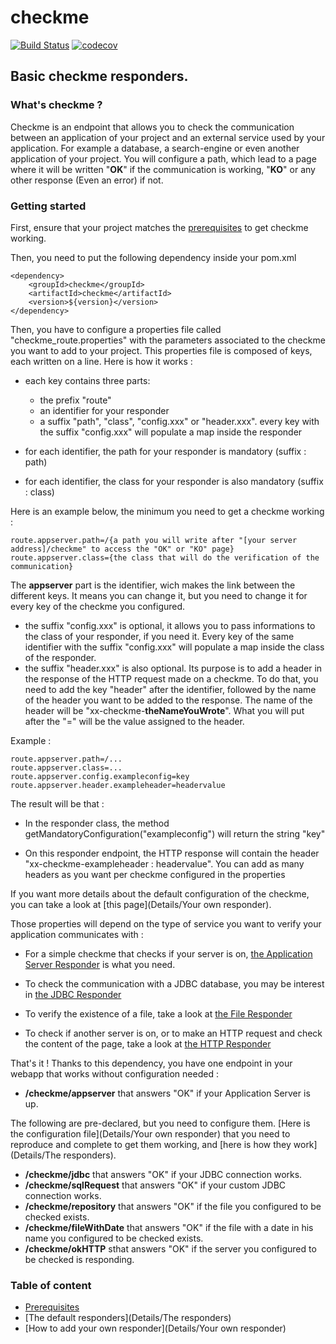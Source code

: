 # checkme #
[![Build Status](https://travis-ci.com/ENZOBERNARD/checkme.svg?branch=master)](https://travis-ci.com/ENZOBERNARD/checkme)
[![codecov](https://codecov.io/gh/ENZOBERNARD/checkme/branch/master/graph/badge.svg?token=BYQ6DHTR1V)](https://codecov.io/gh/ENZOBERNARD/checkme)

## Basic checkme responders. ##

### What's checkme ? ###

Checkme is an endpoint that allows you to check the communication between an application of your project and an external service used by your application. For example a database, a search-engine or even another application of your project. You will configure a path, which lead to a page where it will be written "**OK**" if the communication is working, "**KO**" or any other response (Even an error) if not.

### Getting started ###

First, ensure that your project matches the [prerequisites](Details/Prerequisites) to get checkme working.

Then, you need to put the following dependency inside your pom.xml

    <dependency>
        <groupId>checkme</groupId>
        <artifactId>checkme</artifactId>
        <version>${version}</version>
    </dependency>

Then, you have to configure a properties file called "checkme_route.properties" with the parameters associated to the checkme you want to add to your project. This properties file is composed of keys, each written on a line. Here is how it works :

*  each key contains three parts:

   *  the prefix "route"
   *  an identifier for your responder
   *  a suffix "path", "class", "config.xxx" or "header.xxx". every key with the suffix "config.xxx" will populate a map inside the responder
*  for each identifier, the path for your responder is mandatory (suffix : path)
*  for each identifier, the class for your responder is also mandatory (suffix : class)

Here is an example below, the minimum you need to get a checkme working :

    route.appserver.path=/{a path you will write after "[your server address]/checkme" to access the "OK" or "KO" page}
    route.appserver.class={the class that will do the verification of the communication}

The **appserver** part is the identifier, wich makes the link between the different keys. It means you can change it, but you need to change it for every key of the checkme you configured.

*  the suffix "config.xxx" is optional, it allows you to pass informations to the class of your responder, if you need it. Every key of the same identifier with the suffix "config.xxx" will populate a map inside the class of the responder.
*  the suffix "header.xxx" is also optional. Its purpose is to add a header in the response of the HTTP request made on a checkme. To do that, you need to add the key "header" after the identifier, followed by the name of the header you want to be added to the response. The name of the header will be "xx-checkme-**theNameYouWrote**". What you will put after the "=" will be the value assigned to the header.

Example :

    route.appserver.path=/...  
    route.appserver.class=...  
    route.appserver.config.exampleconfig=key
    route.appserver.header.exampleheader=headervalue  

The result will be that :
*  In the responder class, the method getMandatoryConfiguration("exampleconfig") will return the string "key"

*  On this responder endpoint, the HTTP response will contain the header "xx-checkme-exampleheader : headervalue".
   You can add as many headers as you want per checkme configured in the properties

If you want more details about the default configuration of the checkme, you can take a look at [this page](Details/Your own responder).

Those properties will depend on the type of service you want to verify your application communicates with :

*  For a simple checkme that checks if your server is on, [the Application Server Responder](https://gitlab.kazan.priv.atos.fr/checkme/checkme-wiki-1-migrated/wikis/Details/The-responders#application-server-responder) is what you need.

*  To check the communication with a JDBC database, you may be interest in [the JDBC Responder](https://gitlab.kazan.priv.atos.fr/checkme/checkme-wiki-1-migrated/wikis/Details/The-responders#jdbc-responder)

*  To verify the existence of a file, take a look at [the File Responder](https://gitlab.kazan.priv.atos.fr/checkme/checkme-wiki-1-migrated/wikis/Details/The-responders#file-responder)

*  To check if another server is on, or to make an HTTP request and check the content of the page, take a look at [the HTTP Responder](https://gitlab.kazan.priv.atos.fr/checkme/checkme-wiki-1-migrated/wikis/Details/The-responders#http-responder)


That's it ! Thanks to this dependency, you have one endpoint in your webapp that works without configuration needed :

*  **/checkme/appserver** that answers "OK" if your Application Server is up.

The following are pre-declared, but you need to configure them. [Here is the configuration file](Details/Your own responder) that you need to reproduce and complete to get them working, and [here is how they work](Details/The responders).
*  **/checkme/jdbc** that answers "OK" if your JDBC connection works.
*  **/checkme/sqlRequest** that answers "OK" if your custom JDBC connection works.
*  **/checkme/repository** that answers "OK" if the file you configured to be checked exists.
*  **/checkme/fileWithDate** that answers "OK" if the file with a date in his name you configured to be checked exists.
*  **/checkme/okHTTP** sthat answers "OK" if the server you configured to be checked is responding.

### Table of content ###

*  [Prerequisites](Details/Prerequisites)
*  [The default responders](Details/The responders)
*  [How to add your own responder](Details/Your own responder)